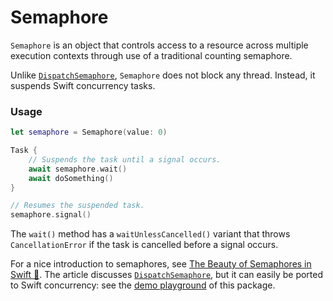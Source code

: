 # Semaphore

`Semaphore` is an object that controls access to a resource across multiple execution contexts through use of a traditional counting semaphore.

Unlike [`DispatchSemaphore`], `Semaphore` does not block any thread. Instead, it suspends Swift concurrency tasks.

### Usage

```swift
let semaphore = Semaphore(value: 0)

Task {
    // Suspends the task until a signal occurs.
    await semaphore.wait()
    await doSomething()
}

// Resumes the suspended task.
semaphore.signal()
```

The `wait()` method has a `waitUnlessCancelled()` variant that throws `CancellationError` if the task is cancelled before a signal occurs.

For a nice introduction to semaphores, see [The Beauty of Semaphores in Swift 🚦](https://medium.com/@roykronenfeld/semaphores-in-swift-e296ea80f860). The article discusses [`DispatchSemaphore`], but it can easily be ported to Swift concurrency: see the [demo playground](Demo/SemaphorePlayground.playground/Contents.swift) of this package. 

[`DispatchSemaphore`]: https://developer.apple.com/documentation/dispatch/dispatchsemaphore
